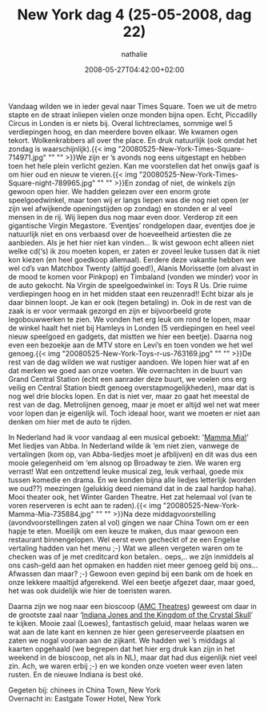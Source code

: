 ﻿---
title: New York dag 4 (25-05-2008, dag 22)
author: nathalie
type: post
date: 2008-05-27T04:42:00+02:00
url: /weblog/2008/05/27/new-york-dag-4-25-05-2008-dag-22/
commentFolder: 2008-05-27-new-york-dag-4-25-05-2008-dag-22
categories:
- Vakantie
tags:
- Amerika
- Oost-kant
resources:
- src: 20080525-New-York-Times-Square-714971.jpg
- src: 20080525-New-York-Times-Square-night-789965.jpg
- src: 20080525-New-York-Toys-r-us-763169.jpg
- src: 20080525-New-York-Mamma-Mia-735884.jpg

---
Vandaag wilden we in ieder geval naar Times Square. Toen we uit de metro stapte en de straat inliepen vielen onze monden bijna open. Echt, Piccadilly Circus in Londen is er niets bij. Overal lichtreclames, sommige wel 5 verdiepingen hoog, en dan meerdere boven elkaar. We kwamen ogen tekort. Wolkenkrabbers all over the place. En druk natuurlijk (ook omdat het zondag is waarschijnlijk).{{< img "20080525-New-York-Times-Square-714971.jpg" ""  "" >}}We zijn er ’s avonds nog eens uitgestapt en hebben toen het hele plein verlicht gezien. Kan me voorstellen dat het onwijs gaaf is om hier oud en nieuw te vieren.{{< img "20080525-New-York-Times-Square-night-789965.jpg" ""  "" >}}En zondag of niet, de winkels zijn gewoon open hier. We hadden gelezen over een enorm grote speelgoedwinkel, maar toen wij er langs liepen was die nog niet open (er zijn wel afwijkende openingstijden op zondag) en stonden er al veel mensen in de rij. Wij liepen dus nog maar even door. Verderop zit een gigantische Virgin Megastore. ‘Eventjes’ rondgelopen daar, eventjes doe je natuurlijk niet en ons verbaasd over de hoeveelheid artiesten die ze aanbieden. Als je het hier niet kan vinden… Ik wist gewoon echt alleen niet welke cd(‘s) ik zou moeten kopen, er zaten er zoveel leuke tussen dat ik niet kon kiezen (en heel goedkoop allemaal). Eerdere deze vakantie hebben we wel cd’s van Matchbox Twenty (altijd goed!), Alanis Morissette (om alvast in de mood te komen voor Pinkpop) en Timbaland (vonden we minder) voor in de auto gekocht. Na Virgin de speelgoedwinkel in: Toys R Us. Drie ruime verdiepingen hoog en in het midden staat een reuzenrad!! Echt bizar als je daar binnen loopt. Je kan er ook (tegen betaling) in. Ook in de rest van de zaak is er voor vermaak gezorgd en zijn er bijvoorbeeld grote legobouwwerken te zien. We vonden het erg leuk om rond te lopen, maar de winkel haalt het niet bij Hamleys in Londen (5 verdiepingen en heel veel nieuw speelgoed en gadgets, dat mistten we hier een beetje). Daarna nog even een bezoekje aan de MTV store en Levi’s en toen vonden we het wel genoeg.{{< img "20080525-New-York-Toys-r-us-763169.jpg" ""  "" >}}De rest van de dag wilden we wat rustiger aandoen. We lopen hier wat af en dat merken we goed aan onze voeten. We overnachten in de buurt van Grand Central Station (echt een aanrader deze buurt, we voelen ons erg veilig en Central Station biedt genoeg overstapmogelijkheden), maar dat is nog wel drie blocks lopen. En dat is niet ver, maar zo gaat het meestal de rest van de dag. Metrolijnen genoeg, maar je moet er altijd wel net wat meer voor lopen dan je eigenlijk wil. Toch ideaal hoor, want we moeten er niet aan denken om hier met de auto te rijden.  

In Nederland had ik voor vandaag al een musical geboekt: '[Mamma Mia!](http://www.mamma-mia.com)' Met liedjes van Abba. In Nederland wilde ik ‘em niet zien, vanwege de vertalingen (kom op, van Abba-liedjes moet je afblijven) en dit was dus een mooie gelegenheid om ‘em alsnog op Broadway te zien. We waren erg verrast! Wat een ontzettend leuke musical zeg, leuk verhaal, goede mix tussen komedie en drama. En we konden bijna alle liedjes letterlijk (worden we oud??) meezingen (gelukkig deed niemand dat in de zaal hardop haha). Mooi theater ook, het Winter Garden Theatre. Het zat helemaal vol (van te voren reserveren is echt aan te raden).{{< img "20080525-New-York-Mamma-Mia-735884.jpg" ""  "" >}}Na deze middagvoorstelling (avondvoorstellingen zaten al vol) gingen we naar China Town om er een hapje te eten. Moeilijk om een keuze te maken, dus maar gewoon een restaurant binnengelopen. Wel eerst even gecheckt of ze een Engelse vertaling hadden van het menu ;-)  Wat we alleen vergeten waren om te checken was of je met creditcard kon betalen.. oeps,.. we zijn inmiddels al ons cash-geld aan het opmaken en hadden niet meer genoeg geld bij ons… Afwassen dan maar? ;-) Gewoon even gepind bij een bank om de hoek en onze lekkere maaltijd afgerekend. Wel een beetje afgezet daar, maar goed, het was ook duidelijk wie hier de toeristen waren.  

Daarna zijn we nog naar een bioscoop ([AMC Theatres](http://www.amctheatres.com/)) geweest om daar in de grootste zaal naar ‘[Indiana Jones and the Kingdom of the Crystal Skull](http://www.imdb.com/title/tt0367882/)’ te kijken. Mooie zaal (Loewes), fantastisch geluid, maar helaas waren we wat aan de late kant en kennen ze hier geen gereserveerde plaatsen en zaten we nogal vooraan aan de zijkant. We hadden wel ’s middags al kaarten opgehaald (we begrepen dat het hier erg druk kan zijn in het weekend in de bioscoop, net als in NL), maar dat had dus eigenlijk niet veel zin. Ach, we waren erbij ;-) en we konden onze voeten weer even laten rusten. En de nieuwe Indiana is best oké.   

Gegeten bij: chinees in China Town, New York  
Overnacht in: Eastgate Tower Hotel, New York

